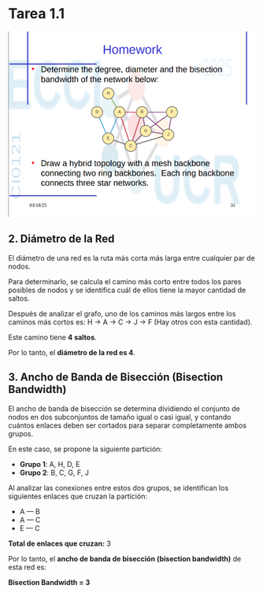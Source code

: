 # Tarea 1.1
![Tarea1.1](../Images/tarea1.1.png)




## 2. Diámetro de la Red

El diámetro de una red es la ruta más corta más larga entre cualquier par de nodos.

Para determinarlo, se calcula el camino más corto entre todos los pares posibles de nodos y se identifica cuál de ellos tiene la mayor cantidad de saltos.

Después de analizar el grafo, uno de los caminos más largos entre los caminos más cortos es: H → A → C → J → F (Hay otros con esta cantidad).


Este camino tiene **4 saltos**.

Por lo tanto, el **diámetro de la red es 4**.

## 3. Ancho de Banda de Bisección (Bisection Bandwidth)

El ancho de banda de bisección se determina dividiendo el conjunto de nodos en dos subconjuntos de tamaño igual o casi igual, y contando cuántos enlaces deben ser cortados para separar completamente ambos grupos.

En este caso, se propone la siguiente partición:

- **Grupo 1**: A, H, D, E  
- **Grupo 2**: B, C, G, F, J

Al analizar las conexiones entre estos dos grupos, se identifican los siguientes enlaces que cruzan la partición:

- A — B  
- A — C  
- E — C

**Total de enlaces que cruzan:** 3

Por lo tanto, el **ancho de banda de bisección (bisection bandwidth)** de esta red es:

**Bisection Bandwidth = 3**


